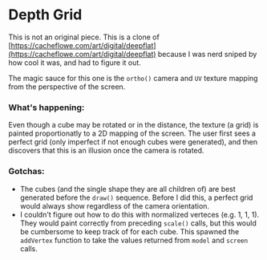 # Depth Grid

This is not an original piece. This is a clone of [https://cacheflowe.com/art/digital/deepflat](https://cacheflowe.com/art/digital/deepflat) because I was nerd sniped by how cool it was, and had to figure it out. 

The magic sauce for this one is the `ortho()` camera and `UV` texture mapping from the perspective of the screen.

### What's happening: ###

Even though a cube may be rotated or in the distance, the texture (a grid) is painted proportionatly to a 2D mapping of the screen. The user first sees a perfect grid (only imperfect if not enough cubes were generated), and then discovers that this is an illusion once the camera is rotated.

### Gotchas: ###
- The cubes (and the single shape they are all children of) are best generated before the `draw()` sequence. Before I did this, a perfect grid would always show regardless of the camera orientation.
- I couldn't figure out how to do this with normalized verteces (e.g. 1, 1, 1). They would paint correctly from preceding `scale()` calls, but this would be cumbersome to keep track of for each cube. This spawned the `addVertex` function to take the values returned from `model` and `screen` calls.
